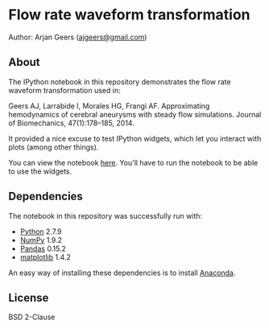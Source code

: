 Flow rate waveform transformation
=================================

Author: Arjan Geers (ajgeers@gmail.com)


About
-----

The IPython notebook in this repository demonstrates the flow rate waveform transformation used in:

Geers AJ, Larrabide I, Morales HG, Frangi AF. Approximating hemodynamics of cerebral aneurysms with steady flow simulations. Journal of Biomechanics, 47(1):178–185, 2014.

It provided a nice excuse to test IPython widgets, which let you interact with plots (among other things).

You can view the notebook [here](http://nbviewer.ipython.org/github/ajgeers/frw/blob/master/code/frw.ipynb). You'll have to run the notebook to be able to use the widgets.


Dependencies
------------

The notebook in this repository was successfully run with:
- [Python] 2.7.9
- [NumPy] 1.9.2
- [Pandas] 0.15.2
- [matplotlib] 1.4.2

An easy way of installing these dependencies is to install [Anaconda].

[Python]:http://www.python.org
[NumPy]:http://www.numpy.org
[Pandas]:http://pandas.pydata.org
[matplotlib]:http://matplotlib.org
[Anaconda]:https://store.continuum.io/cshop/anaconda


License
-------

BSD 2-Clause